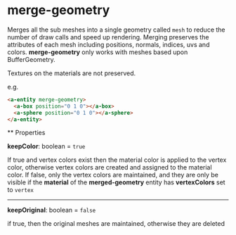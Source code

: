 # merge-geometry

Merges all the sub meshes into a single geometry called `mesh` to reduce the number of draw calls and speed up rendering.  Merging preserves the attributes of each mesh including positions, normals, indices, uvs and colors.  **merge-geometry** only works with meshes based upon BufferGeometry.

Textures on the materials are not preserved.

e.g.
```html
<a-entity merge-geometry>
  <a-box position="0 1 0"></a-box>
  <a-sphere position="0 1 0"></a-sphere>
</a-entity>
```

** Properties

**keepColor**: boolean = `true`

If true and vertex colors exist then the material color is applied to the vertex color, otherwise vertex colors are created and assigned to the material color. If false, only the vertex colors are maintained, and they are only be visible if the **material** of the **merged-geometry** entity has **vertexColors** set to `vertex`

---
**keepOriginal**: boolean = `false`

if true, then the original meshes are maintained, otherwise they are deleted
